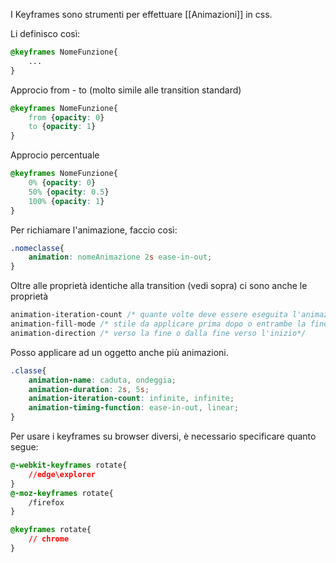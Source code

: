 I Keyframes sono strumenti per effettuare [[Animazioni]] in css.

Li definisco così:

```css
@keyframes NomeFunzione{
	...
}
```

Approcio from - to (molto simile alle transition standard)
```css
@keyframes NomeFunzione{
	from {opacity: 0}
	to {opacity: 1}
}
```

Approcio percentuale
```css
@keyframes NomeFunzione{
	0% {opacity: 0}
	50% {opacity: 0.5}
	100% {opacity: 1}
}
```

Per richiamare l'animazione, faccio così:
```css
.nomeclasse{
	animation: nomeAnimazione 2s ease-in-out;
}
```
Oltre alle proprietà identiche alla transition (vedi sopra) ci sono anche le proprietà 
```css
animation-iteration-count /* quante volte deve essere eseguita l'animazione*/
animation-fill-mode /* stile da applicare prima dopo o entrambe la fine dell'animazione */
animation-direction /* verso la fine o dalla fine verso l'inizio*/
```
Posso applicare ad un oggetto anche più animazioni.
```css
.classe{
	animation-name: caduta, ondeggia;
	animation-duration: 2s, 5s;
	animation-iteration-count: infinite, infinite;
	animation-timing-function: ease-in-out, linear;
}
```

Per usare i keyframes su browser diversi, è necessario specificare quanto segue:
```css
@-webkit-keyframes rotate{
	//edge\explorer
}
@-moz-keyframes rotate{
	/firefox
}

@keyframes rotate{
	// chrome
}
```